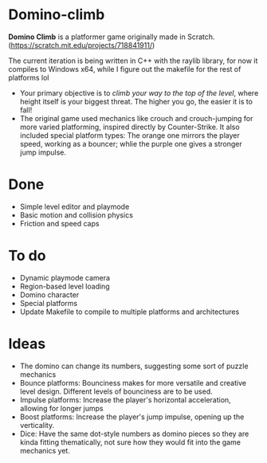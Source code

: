 # Domino-climb
**Domino Climb** is a platformer game originally made in Scratch. (https://scratch.mit.edu/projects/718841911/)

The current iteration is being written in C++ with the raylib library, for now it compiles to Windows x64, while I figure out the makefile for the rest of platforms lol

* Your primary objective is to *climb your way to the top of the level*, where height itself is your biggest threat. The higher you go, the easier it is to fall!
* The original game used mechanics like crouch and crouch-jumping for more varied platforming, inspired directly by Counter-Strike. It also included special platform types: The orange one mirrors the player speed, working as a bouncer; whlie the purple one gives a stronger jump impulse.

# Done
- Simple level editor and playmode
- Basic motion and collision physics
- Friction and speed caps

# To do
- Dynamic playmode camera
- Region-based level loading
- Domino character
- Special platforms
- Update Makefile to compile to multiple platforms and architectures

# Ideas
- The domino can change its numbers, suggesting some sort of puzzle mechanics
- Bounce platforms: Bounciness makes for more versatile and creative level design. Different levels of bounciness are to be used.
- Impulse platforms: Increase the player's horizontal acceleration, allowing for longer jumps
- Boost platforms: Increase the player's jump impulse, opening up the verticality.
- Dice: Have the same dot-style numbers as domino pieces so they are kinda fitting thematically, not sure how they would fit into the game mechanics yet.
